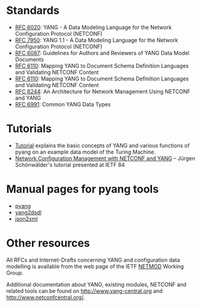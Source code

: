 Standards
=========

* [RFC 6020](http://tools.ietf.org/html/rfc6020): YANG - A Data Modeling Language for the Network Configuration Protocol (NETCONF)
* [RFC 7950](https://tools.ietf.org/html/rfc7950): YANG 1.1 - A Data Modeling Language for the Network Configuration Protocol (NETCONF)
* [RFC 6087](http://tools.ietf.org/html/rfc6087): Guidelines for Authors and Reviewers of YANG Data Model Documents
* [RFC 6110](http://tools.ietf.org/html/rfc6110): Mapping YANG to Document Schema Definition Languages and Validating NETCONF Content
* [RFC 6110](http://tools.ietf.org/html/rfc6110): Mapping YANG to Document Schema Definition Languages and Validating NETCONF Content
* [RFC 6244](http://tools.ietf.org/html/rfc6244): An Architecture for Network Management Using NETCONF and YANG
* [RFC 6991](http://tools.ietf.org/html/rfc6991): Common YANG Data Types



Tutorials
=========

* [Tutorial](Tutorial) explains the basic concepts of YANG and various functions of pyang on an example data model of the Turing Machine.
* [Network Configuration Management with NETCONF and YANG](http://www.ietf.org/edu/technical-tutorials.html#netconfandyang) – Jürgen Schönwälder's tutorial presented at IETF 84

Manual pages for pyang tools
============================

* [pyang](http://www.yang-central.org/twiki/pub/Main/YangTools/pyang.1.html)
* [yang2dsdl](http://www.yang-central.org/twiki/pub/Main/YangTools/yang2dsdl.1.html)
* [json2xml](http://www.yang-central.org/twiki/pub/Main/YangTools/json2xml.1.html)

Other resources
===============

All RFCs and Internet-Drafts concerning YANG and configuration data modelling is available from the web page of the IETF [NETMOD](http://datatracker.ietf.org/wg/netmod/) Working Group.

Additional documentation about YANG, existing modules, NETCONF and related tools can be found
on http://www.yang-central.org and http://www.netconfcentral.org/.

